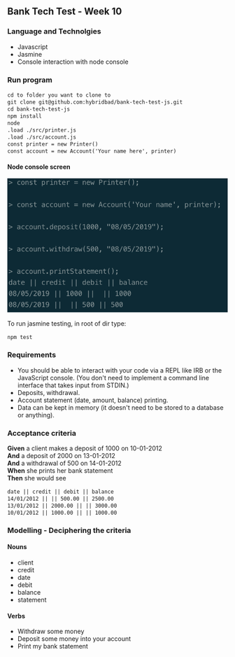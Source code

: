 ## Bank Tech Test - Week 10

### Language and Technolgies

- Javascript
- Jasmine
- Console interaction with node console

### Run program
```script
cd to folder you want to clone to
git clone git@github.com:hybridbad/bank-tech-test-js.git
cd bank-tech-test-js
npm install
node
.load ./src/printer.js
.load ./src/account.js
const printer = new Printer()
const account = new Account('Your name here', printer)
```

#### Node console screen

![Node console](https://github.com/hybridbad/bank-tech-test-js/blob/master/img/node_shot.png?raw=true)

To run jasmine testing, in root of dir type:
```script
npm test
```


### Requirements

* You should be able to interact with your code via a REPL like IRB or the JavaScript console.  (You don't need to implement a command line interface that takes input from STDIN.)
* Deposits, withdrawal.
* Account statement (date, amount, balance) printing.
* Data can be kept in memory (it doesn't need to be stored to a database or anything).

### Acceptance criteria

**Given** a client makes a deposit of 1000 on 10-01-2012  
**And** a deposit of 2000 on 13-01-2012  
**And** a withdrawal of 500 on 14-01-2012  
**When** she prints her bank statement  
**Then** she would see

```
date || credit || debit || balance
14/01/2012 || || 500.00 || 2500.00
13/01/2012 || 2000.00 || || 3000.00
10/01/2012 || 1000.00 || || 1000.00
```

### Modelling - Deciphering the criteria

#### Nouns
- client
- credit
- date
- debit
- balance
- statement

#### Verbs

- Withdraw some money
- Deposit some money into your account
- Print my bank statement


